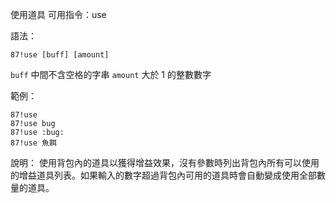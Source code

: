 使用道具
可用指令：use

語法：
```
87!use [buff] [amount]
```
`buff` 中間不含空格的字串
`amount` 大於 1 的整數數字

範例：
```
87!use
87!use bug
87!use :bug:
87!use 魚餌
```
說明：
使用背包內的道具以獲得增益效果，沒有參數時列出背包內所有可以使用的增益道具列表。如果輸入的數字超過背包內可用的道具時會自動變成使用全部數量的道具。
